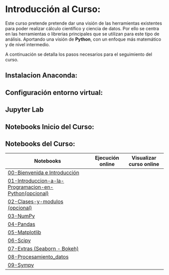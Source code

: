 # Introducción al Curso:
Este curso pretende pretende dar una visión de las herramientas existentes para poder realizar cálculo científico y ciencia de datos.
Por ello se centra en las herramientas o librerias principales que se utilizan para este tipo de análisis.
Aportando una visión de **Python**, con un enfoque más matemático y de nivel intermedio.

A continuación se detalla los pasos necesarios para el seguimiento del curso.

## Instalacion Anaconda:


## Configuración entorno virtual:

## Jupyter Lab

## Notebooks Inicio del Curso:
## Notebooks del Curso:

|Notebooks | Ejecución online| Visualizar curso online|
|----------|-----------------|------------------------|
|[00-Bienvenida e Introducción](https://github.com/NachusS/Curso-Python-para-Matematicos-Nivel-Intermedio/blob/main/notebooks/00-Computacion-Cientifica-con-Python.ipynb)| ||
|[01-Introduccion-a-la-Programacion-en-Python(opcional)](https://github.com/NachusS/Curso-Python-para-Matematicos-Nivel-Intermedio/blob/main/notebooks/01-Introduccion-a-la-Programacion-en-Python.ipynb)|||
|[02-Clases-y-modulos (opcional)](https://github.com/NachusS/Curso-Python-para-Matematicos-Nivel-Intermedio/blob/main/notebooks/02-Clases-y-modulos.ipynb)|||
|[03-NumPy](https://github.com/NachusS/Curso-Python-para-Matematicos-Nivel-Intermedio/blob/main/notebooks/03-NumPy.ipynb)|||
|[04-Pandas](https://github.com/NachusS/Curso-Python-para-Matematicos-Nivel-Intermedio/blob/main/notebooks/03-NumPy.ipynb)|||
|[05-Matplotlib](https://github.com/NachusS/Curso-Python-para-Matematicos-Nivel-Intermedio/blob/main/notebooks/04-Matplotlib.ipynb)|||
|[06-Scipy](https://github.com/NachusS/Curso-Python-para-Matematicos-Nivel-Intermedio/blob/main/notebooks/05-Scipy.ipynb)|||
|[07-Extras (Seaborn - Bokeh)](https://github.com/NachusS/Curso-Python-para-Matematicos-Nivel-Intermedio/blob/main/notebooks/05-Scipy.ipynb)|||
|[08-Procesamiento_datos](https://github.com/NachusS/Curso-Python-para-Matematicos-Nivel-Intermedio/blob/main/notebooks/06-Procesamiento_datos.ipynb)|||
|[09-Sympy](https://github.com/NachusS/Curso-Python-para-Matematicos-Nivel-Intermedio/blob/main/notebooks/07-Sympy.ipynb)|||



